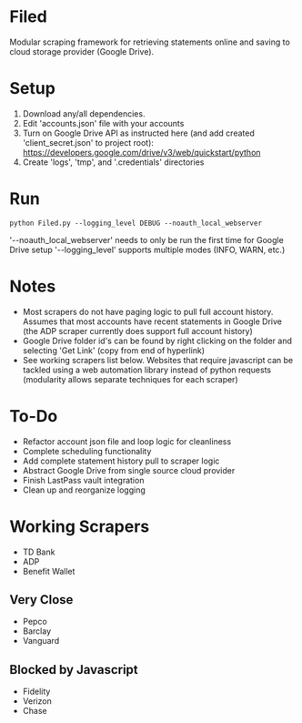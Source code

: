 Filed
=====

Modular scraping framework for retrieving statements online and saving to cloud storage provider (Google Drive).

# Setup

1. Download any/all dependencies. 
2. Edit 'accounts.json' file with your accounts
3. Turn on Google Drive API as instructed here (and add created 'client_secret.json' to project root):
   https://developers.google.com/drive/v3/web/quickstart/python
4. Create 'logs', 'tmp', and '.credentials' directories

# Run

```
python Filed.py --logging_level DEBUG --noauth_local_webserver
```

'--noauth_local_webserver' needs to only be run the first time for Google Drive setup
'--logging_level' supports multiple modes (INFO, WARN, etc.)

# Notes

* Most scrapers do not have paging logic to pull full account history. Assumes that most accounts have recent statements in Google Drive (the ADP scraper currently does support full account history)
* Google Drive folder id's can be found by right clicking on the folder and selecting 'Get Link' (copy from end of hyperlink)
* See working scrapers list below. Websites that require javascript can be tackled using a web automation library instead of python requests (modularity allows separate techniques for each scraper)

# To-Do

* Refactor account json file and loop logic for cleanliness
* Complete scheduling functionality
* Add complete statement history pull to scraper logic
* Abstract Google Drive from single source cloud provider 
* Finish LastPass vault integration
* Clean up and reorganize logging

# Working Scrapers
* TD Bank
* ADP
* Benefit Wallet

## Very Close
* Pepco
* Barclay
* Vanguard

## Blocked by Javascript
* Fidelity
* Verizon
* Chase
